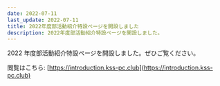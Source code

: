 ```yaml
---
date: 2022-07-11
last_update: 2022-07-11
title: 2022年度部活動紹介特設ページを開設しました
description: 2022年度部活動紹介特設ページを開設しました。
---
```


2022 年度部活動紹介特設ページを開設しました。ぜひご覧ください。

閲覧はこちら:
[https://introduction.kss-pc.club](https://introduction.kss-pc.club)
